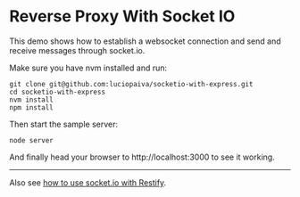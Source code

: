 
# Reverse Proxy With Socket IO

This demo shows how to establish a websocket connection and send and receive messages through socket.io.

Make sure you have nvm installed and run:

    git clone git@github.com:luciopaiva/socketio-with-express.git
    cd socketio-with-express
    nvm install
    npm install

Then start the sample server:

    node server

And finally head your browser to http://localhost:3000 to see it working.

---

Also see [how to use socket.io with Restify](https://github.com/luciopaiva/socketio-with-restify).
